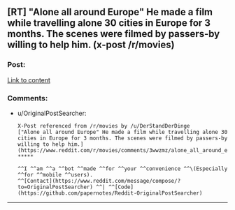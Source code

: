 ## [RT] "Alone all around Europe" He made a film while travelling alone 30 cities in Europe for 3 months. The scenes were filmed by passers-by willing to help him. (x-post /r/movies)

### Post:

[Link to content]()

### Comments:

- u/OriginalPostSearcher:
  ```
  X-Post referenced from /r/movies by /u/DerStandDerDinge  
  ["Alone all around Europe" He made a film while travelling alone 30 cities in Europe for 3 months. The scenes were filmed by passers-by willing to help him.](https://www.reddit.com/r/movies/comments/3wwzmz/alone_all_around_europe_he_made_a_film_while/)
  *****  

  ^^I ^^am ^^a ^^bot ^^made ^^for ^^your ^^convenience ^^\(Especially ^^for ^^mobile ^^users).  
  ^^[Contact](https://www.reddit.com/message/compose/?to=OriginalPostSearcher) ^^| ^^[Code](https://github.com/papernotes/Reddit-OriginalPostSearcher)
  ```

---


